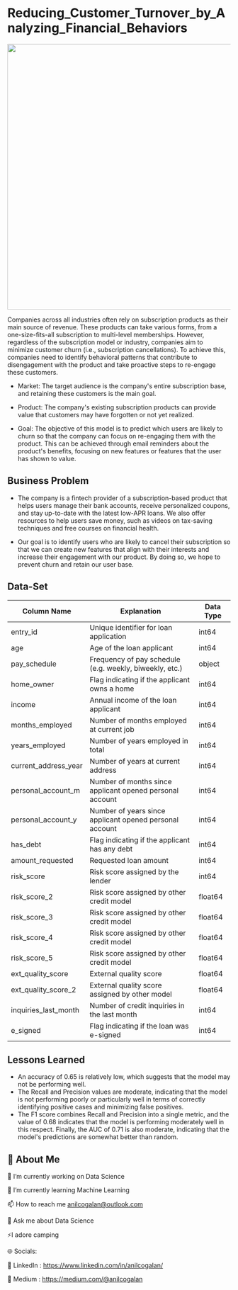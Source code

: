 # Reducing_Customer_Turnover_by_Analyzing_Financial_Behaviors

<p align="center">
<img src="https://user-images.githubusercontent.com/61653147/230792333-6e699924-2e6a-49a8-92c8-a92e5b3b4dec.png" width="600" height="600" />
</p>

Companies across all industries often rely on subscription products as their main source of revenue. These products can take various forms, from a one-size-fits-all subscription to multi-level memberships. However, regardless of the subscription model or industry, companies aim to minimize customer churn (i.e., subscription cancellations). To achieve this, companies need to identify behavioral patterns that contribute to disengagement with the product and take proactive steps to re-engage these customers.

* Market: The target audience is the company's entire subscription base, and retaining these customers is the main goal.

* Product: The company's existing subscription products can provide value that customers may have forgotten or not yet realized.

* Goal: The objective of this model is to predict which users are likely to churn so that the company can focus on re-engaging them with the product. This can be achieved through email reminders about the product's benefits, focusing on new features or features that the user has shown to value.

## Business Problem 

* The company is a fintech provider of a subscription-based product that helps users manage their bank accounts, receive personalized coupons, and stay up-to-date with the latest low-APR loans. We also offer resources to help users save money, such as videos on tax-saving techniques and free courses on financial health.

* Our goal is to identify users who are likely to cancel their subscription so that we can create new features that align with their interests and increase their engagement with our product. By doing so, we hope to prevent churn and retain our user base.

## Data-Set

| Column Name          | Explanation                                            | Data Type |
|----------------------|--------------------------------------------------------|-----------|
| entry_id             | Unique identifier for loan application                 | int64     |
| age                  | Age of the loan applicant                              | int64     |
| pay_schedule         | Frequency of pay schedule (e.g. weekly, biweekly, etc.) | object    |
| home_owner           | Flag indicating if the applicant owns a home           | int64     |
| income               | Annual income of the loan applicant                     | int64     |
| months_employed      | Number of months employed at current job                | int64     |
| years_employed       | Number of years employed in total                       | int64     |
| current_address_year | Number of years at current address                      | int64     |
| personal_account_m   | Number of months since applicant opened personal account| int64     |
| personal_account_y   | Number of years since applicant opened personal account | int64     |
| has_debt             | Flag indicating if the applicant has any debt          | int64     |
| amount_requested     | Requested loan amount                                   | int64     |
| risk_score           | Risk score assigned by the lender                       | int64     |
| risk_score_2         | Risk score assigned by other credit model               | float64   |
| risk_score_3         | Risk score assigned by other credit model               | float64   |
| risk_score_4         | Risk score assigned by other credit model               | float64   |
| risk_score_5         | Risk score assigned by other credit model               | float64   |
| ext_quality_score    | External quality score                                  | float64   |
| ext_quality_score_2  | External quality score assigned by other model          | float64   |
| inquiries_last_month | Number of credit inquiries in the last month            | int64     |
| e_signed             | Flag indicating if the loan was e-signed                | int64     |



## Lessons Learned

* An accuracy of 0.65 is relatively low, which suggests that the model may not be performing well. 
* The Recall and Precision values are moderate, indicating that the model is not performing poorly or particularly well in terms of correctly identifying positive cases and minimizing false positives. 
* The F1 score combines Recall and Precision into a single metric, and the value of 0.68 indicates that the model is performing moderately well in this respect. Finally, the AUC of 0.71 is also moderate, indicating that the model's predictions are somewhat better than random. 

## 🚀 About Me


🔭 I’m currently working on Data Science

🌱 I’m currently learning Machine Learning

📫 How to reach me anilcogalan@outlook.com

💬 Ask me about Data Science

⚡I adore camping

🌐 Socials:

🔗 LinkedIn : https://www.linkedin.com/in/anilcogalan/ 

🔗 Medium : https://medium.com/@anilcogalan
